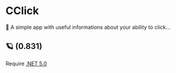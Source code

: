 # CClick
🍁 A simple app with useful informations about your ability to click...

## 🪐 (0.831)
Require [.NET 5.0](https://dotnet.microsoft.com/download)
